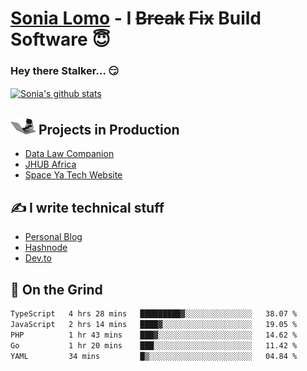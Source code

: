 # [Sonia Lomo](https://sonylomo.github.io/) - I ~~Break~~ ~~Fix~~ Build Software 😇
### Hey there Stalker... 😏 

<a href="https://github.com/sonylomo/github-readme-stats">
  <img align="center" src="https://media.giphy.com/media/lU05nFSW6Y2A/giphy.gif" alt="Sonia's github stats" />
</a>

## <img src="assets/devcat.gif" width="40"> Projects in Production
- [Data Law Companion](https://datalawcompanion.org/)
- [JHUB Africa](https://jhubafrica.com/)
- [Space Ya Tech Website](https://www.spaceyatech.com/)

## ✍️ I write technical stuff
- [Personal Blog](https://sonylomo-github-io.vercel.app/blog)
- [Hashnode](https://sonylomo.hashnode.dev/)
- [Dev.to](https://dev.to/sonylomo)

## 🤡 On the Grind
<!--START_SECTION:waka-->

```txt
TypeScript   4 hrs 28 mins   █████████▓░░░░░░░░░░░░░░░   38.07 %
JavaScript   2 hrs 14 mins   ████▓░░░░░░░░░░░░░░░░░░░░   19.05 %
PHP          1 hr 43 mins    ███▓░░░░░░░░░░░░░░░░░░░░░   14.62 %
Go           1 hr 20 mins    ███░░░░░░░░░░░░░░░░░░░░░░   11.42 %
YAML         34 mins         █▒░░░░░░░░░░░░░░░░░░░░░░░   04.84 %
```

<!--END_SECTION:waka-->
